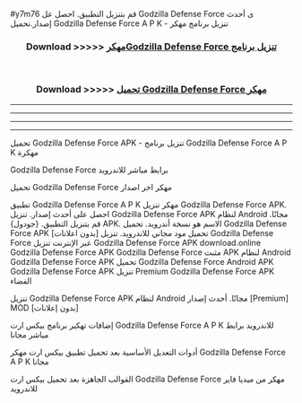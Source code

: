 #y7m76 قم بتنزيل التطبيق. احصل عل Godzilla Defense Force  ى أحدث إصدار.تحميل Godzilla Defense Force  A P K - تنزيل برنامج مهكر



<div align="center">
<h3>Download >>>>> <a href="https://ar-sites.web.app/?ar= Godzilla Defense Force ">مهكرGodzilla Defense Force  تنزيل برنامج</a></h3><br>

<h3>Download >>>>> <a href="https://ar-sites.web.app/?ar= Godzilla Defense Force ">تحميل Godzilla Defense Force  مهكر</a></h3>
</div>


----------------------------------------------------------

----------------------------------------------------------

----------------------------------------------------------

----------------------------------------------------------


تحميل Godzilla Defense Force  APK - تنزيل برنامج Godzilla Defense Force  A P K مهكرة

Godzilla Defense Force  برابط مباشر للاندرويد

تحميل Godzilla Defense Force  مهكر اخر اصدار

تطبيق Godzilla Defense Force  A P K مهكر
تنزيل Godzilla Defense Force  APK. احصل على أحدث إصدار.
تنزيل Godzilla Defense Force  APK لنظام Android مجانًا.
قم بتنزيل التطبيق. {جودول} APK. الاسم هو نسخة أندرويد.
تحميل Godzilla Defense Force  APK [بدون اعلانات]
تحميل مود مجاني للاندرويد.
تنزيل Godzilla Defense Force  عبر الإنترنت
تنزيل Godzilla Defense Force  APK
download.online Godzilla Defense Force  APK
Godzilla Defense Force  مثبت APK لنظام Android
Godzilla Defense Force  APK
تحميل Godzilla Defense Force  Android APK
Godzilla Defense Force  APK تنزيل Premium
Godzilla Defense Force  APK الفضاء

تنزيل Godzilla Defense Force  APK لنظام Android مجانًا. أحدث إصدار [Premium] MOD [بدون إعلانات]

إضافات تهكير برنامج بيكس ارت Godzilla Defense Force  A P K للاندرويد برابط مباشر مجانا

أدوات التعديل الأساسية بعد تحميل تطبيق بيكس ارت مهكر Godzilla Defense Force  A P K مجانا

القوالب الجاهزة بعد تحميل بيكس ارت Godzilla Defense Force  مهكر من ميديا فاير للاندرويد



